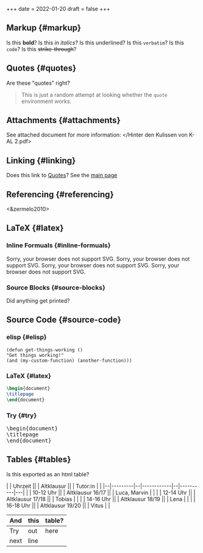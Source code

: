 +++
date = 2022-01-20
draft = false
+++

## Markup {#markup}

Is this **bold**?
Is this _in italics_?
Is this <span class="underline">underlined</span>?
Is this `verbatim`?
Is this `code`?
Is this ~~strike-through~~?


## Quotes {#quotes}

Are these "quotes" right?

> This is just a random attempt at looking whether the `quote` environment works.


## Attachments {#attachments}

See attached document for more information: </Hinter den Kulissen von K-AL 2.pdf>


## Linking {#linking}

Does this link to [Quotes](#quotes)?
See the [main page](http://localhost:1313/)


## Referencing {#referencing}

<&zermelo2010>


## LaTeX {#latex}


### Inline Formuals {#inline-formuals}

<object type="image/svg+xml" data="file:///home/vitus/Schreibtisch/hugo/imgs/example_1305c7e5d25a7547d11b2c66ad2bbb9b08e42e4f.svg" class="org-svg">
Sorry, your browser does not support SVG.</object>
<object type="image/svg+xml" data="file:///home/vitus/Schreibtisch/hugo/imgs/example_bd90d936541c6d8adddf0709ed79c17ea2dc5be9.svg" class="org-svg">
Sorry, your browser does not support SVG.</object>
<object type="image/svg+xml" data="file:///home/vitus/Schreibtisch/hugo/imgs/example_fb891be1504b6682adbe8388482fcc9a420fc8a7.svg" class="org-svg">
Sorry, your browser does not support SVG.</object>
<object type="image/svg+xml" data="file:///home/vitus/Schreibtisch/hugo/imgs/example_1b8aa0e63af76143da3313712766b0df2141fdc2.svg" class="org-svg">
Sorry, your browser does not support SVG.</object>


### Source Blocks {#source-blocks}

Did anything get printed?


## Source Code {#source-code}


### elisp {#elisp}

```elisp
(defun get-things-working ()
"Get things working!"
(and (my-custom-function) (another-function)))
```


### LaTeX {#latex}

```LaTeX
\begin{document}
\titlepage
\end{document}
```


### Try {#try}

<pre>
\begin{document}
\titlepage
\end{document}
</pre>


## Tables {#tables}

Is this exported as an html table?

|  | Uhrzeit ||  | Altklausur ||  | Tutor:in |   |
|--|---------|--|------------|--|----------|---|
|  | 10-12 Uhr ||  | Altklausur 16/17 ||  | Luca, Marvin |   |
|  | 12-14 Uhr ||  | Altklausur 17/18 ||  | Tobias |   |
|  | 14-16 Uhr ||  | Altklausur 18/19 ||  | Lena |   |
|  | 16-18 Uhr ||  | Altklausur 19/20 ||  | Vitus |   |

| And  | this | table? |
|------|------|--------|
| Try  | out  | here   |
| next | line |        |
